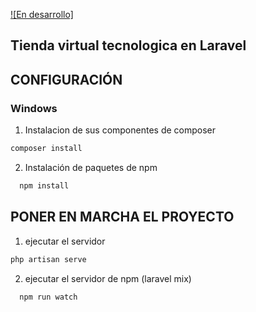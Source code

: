 [![En desarrollo]]()
## Tienda virtual tecnologica en Laravel

## CONFIGURACIÓN
### Windows
1. Instalacion de sus componentes de composer

```php
composer install
```

2. Instalación de paquetes de npm

```php
  npm install
```

## PONER EN MARCHA EL PROYECTO

1. ejecutar el servidor 

```php
php artisan serve
```

2. ejecutar el servidor de npm (laravel mix)

```php
  npm run watch
```